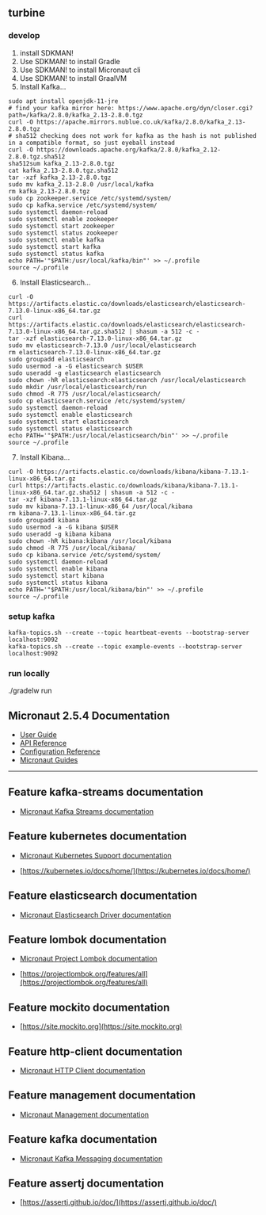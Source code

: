 ## turbine

### develop

1. install SDKMAN!
1. Use SDKMAN! to install Gradle
1. Use SDKMAN! to install Micronaut cli
1. Use SDKMAN! to install GraalVM
1. Install Kafka...

```shell
sudo apt install openjdk-11-jre
# find your kafka mirror here: https://www.apache.org/dyn/closer.cgi?path=/kafka/2.8.0/kafka_2.13-2.8.0.tgz
curl -O https://apache.mirrors.nublue.co.uk/kafka/2.8.0/kafka_2.13-2.8.0.tgz
# sha512 checking does not work for kafka as the hash is not published in a compatible format, so just eyeball instead
curl -O https://downloads.apache.org/kafka/2.8.0/kafka_2.12-2.8.0.tgz.sha512
sha512sum kafka_2.13-2.8.0.tgz
cat kafka_2.13-2.8.0.tgz.sha512
tar -xzf kafka_2.13-2.8.0.tgz
sudo mv kafka_2.13-2.8.0 /usr/local/kafka
rm kafka_2.13-2.8.0.tgz
sudo cp zookeeper.service /etc/systemd/system/
sudo cp kafka.service /etc/systemd/system/
sudo systemctl daemon-reload
sudo systemctl enable zookeeper
sudo systemctl start zookeeper
sudo systemctl status zookeeper
sudo systemctl enable kafka
sudo systemctl start kafka
sudo systemctl status kafka
echo PATH='"$PATH:/usr/local/kafka/bin"' >> ~/.profile
source ~/.profile
```

6. Install Elasticsearch...

```shell
curl -O https://artifacts.elastic.co/downloads/elasticsearch/elasticsearch-7.13.0-linux-x86_64.tar.gz
curl https://artifacts.elastic.co/downloads/elasticsearch/elasticsearch-7.13.0-linux-x86_64.tar.gz.sha512 | shasum -a 512 -c -
tar -xzf elasticsearch-7.13.0-linux-x86_64.tar.gz
sudo mv elasticsearch-7.13.0 /usr/local/elasticsearch
rm elasticsearch-7.13.0-linux-x86_64.tar.gz
sudo groupadd elasticsearch
sudo usermod -a -G elasticsearch $USER
sudo useradd -g elasticsearch elasticsearch
sudo chown -hR elasticsearch:elasticsearch /usr/local/elasticsearch
sudo mkdir /usr/local/elasticsearch/run
sudo chmod -R 775 /usr/local/elasticsearch/
sudo cp elasticsearch.service /etc/systemd/system/
sudo systemctl daemon-reload
sudo systemctl enable elasticsearch
sudo systemctl start elasticsearch
sudo systemctl status elasticsearch
echo PATH='"$PATH:/usr/local/elasticsearch/bin"' >> ~/.profile
source ~/.profile
```

7. Install Kibana...

```shell
curl -O https://artifacts.elastic.co/downloads/kibana/kibana-7.13.1-linux-x86_64.tar.gz
curl https://artifacts.elastic.co/downloads/kibana/kibana-7.13.1-linux-x86_64.tar.gz.sha512 | shasum -a 512 -c -
tar -xzf kibana-7.13.1-linux-x86_64.tar.gz
sudo mv kibana-7.13.1-linux-x86_64 /usr/local/kibana
rm kibana-7.13.1-linux-x86_64.tar.gz
sudo groupadd kibana
sudo usermod -a -G kibana $USER
sudo useradd -g kibana kibana
sudo chown -hR kibana:kibana /usr/local/kibana
sudo chmod -R 775 /usr/local/kibana/
sudo cp kibana.service /etc/systemd/system/
sudo systemctl daemon-reload
sudo systemctl enable kibana
sudo systemctl start kibana
sudo systemctl status kibana
echo PATH='"$PATH:/usr/local/kibana/bin"' >> ~/.profile
source ~/.profile
```

### setup kafka

```shell
kafka-topics.sh --create --topic heartbeat-events --bootstrap-server localhost:9092
kafka-topics.sh --create --topic example-events --bootstrap-server localhost:9092
```

### run locally

./gradelw run

## Micronaut 2.5.4 Documentation

- [User Guide](https://docs.micronaut.io/2.5.4/guide/index.html)
- [API Reference](https://docs.micronaut.io/2.5.4/api/index.html)
- [Configuration Reference](https://docs.micronaut.io/2.5.4/guide/configurationreference.html)
- [Micronaut Guides](https://guides.micronaut.io/index.html)

---

## Feature kafka-streams documentation

- [Micronaut Kafka Streams documentation](https://micronaut-projects.github.io/micronaut-kafka/latest/guide/index.html#kafkaStream)

## Feature kubernetes documentation

- [Micronaut Kubernetes Support documentation](https://micronaut-projects.github.io/micronaut-kubernetes/latest/guide/index.html)

- [https://kubernetes.io/docs/home/](https://kubernetes.io/docs/home/)

## Feature elasticsearch documentation

- [Micronaut Elasticsearch Driver documentation](https://micronaut-projects.github.io/micronaut-elasticsearch/latest/guide/index.html)

## Feature lombok documentation

- [Micronaut Project Lombok documentation](https://docs.micronaut.io/latest/guide/index.html#lombok)

- [https://projectlombok.org/features/all](https://projectlombok.org/features/all)

## Feature mockito documentation

- [https://site.mockito.org](https://site.mockito.org)

## Feature http-client documentation

- [Micronaut HTTP Client documentation](https://docs.micronaut.io/latest/guide/index.html#httpClient)

## Feature management documentation

- [Micronaut Management documentation](https://docs.micronaut.io/latest/guide/index.html#management)

## Feature kafka documentation

- [Micronaut Kafka Messaging documentation](https://micronaut-projects.github.io/micronaut-kafka/latest/guide/index.html)

## Feature assertj documentation

- [https://assertj.github.io/doc/](https://assertj.github.io/doc/)

